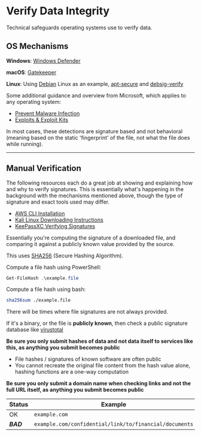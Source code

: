 # Verify Data Integrity

Technical safeguards operating systems use to verify data.

## OS Mechanisms

**Windows**: [Windows Defender](https://docs.microsoft.com/en-us/microsoft-365/security/intelligence/criteria?view=o365-worldwide)

**macOS**: [Gatekeeper](https://support.apple.com/guide/security/gatekeeper-and-runtime-protection-sec5599b66df/web)

**Linux**: Using [Debian](https://www.debian.org/) Linux as an example, [apt-secure](https://manpages.debian.org/buster/apt/apt-secure.8.en.html) and [debsig-verify](https://manpages.debian.org/buster/debsig-verify/debsig-verify.1.en.html)

Some additional guidance and overview from Microsoft, which applies to any operating system:

- [Prevent Malware Infection](https://docs.microsoft.com/en-us/microsoft-365/security/intelligence/prevent-malware-infection?view=o365-worldwide)
- [Exploits & Exploit Kits](https://docs.microsoft.com/en-us/microsoft-365/security/intelligence/exploits-malware?view=o365-worldwide)

In most cases, these detections are signature based and not behavioral (meaning based on the static 'fingerprint' of the file, not what the file does while running).

---

## Manual Verification

The following resources each do a great job at showing and explaining how and why to verify signatures. This is essentially what's happening in the background with the mechanisms mentioned above, though the type of signature and exact tools used may differ.

- [AWS CLI Installation](https://docs.aws.amazon.com/cli/latest/userguide/getting-started-install.html#install-linux-verify)
- [Kali Linux Downloading Instructions](https://www.kali.org/docs/introduction/download-images-securely/)
- [KeePassXC Verifying Signatures](https://keepassxc.org/verifying-signatures/)

Essentially you're computing the signature of a downloaded file, and comparing it against a publicly known value provided by the source.

This uses [SHA256](https://en.wikipedia.org/wiki/SHA-2) (Secure Hashing Algorithm).

Compute a file hash using PowerShell:
```powershell
Get-FileHash .\example.file
```

Compute a file hash using bash:
```bash
sha256sum ./example.file
```

There will be times where file signatures are not always provided.

If it's a binary, or the file is **publicly known**, then check a public signature database like [virustotal](https://www.virustotal.com/gui/home/search)

**Be sure you only submit hashes of data and not data itself to services like this, as anything you submit becomes public**

- File hashes / signatures of known software are often public
- You cannot recreate the original file content from the hash value alone, hashing functions are a one-way computation

**Be sure you only submit a domain name when checking links and not the full URL itself, as anything you submit becomes public**

| Status     | Example                                                |
| ---------- | ------------------------------------------------------ |
| OK         | `example.com`                                          |
| _**BAD**_  | `example.com/confidential/link/to/financial/documents` |
